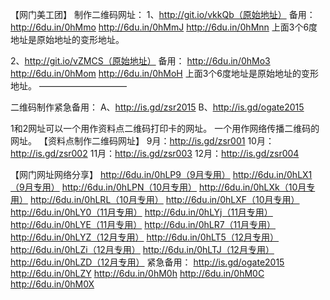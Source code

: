 【网门美工团】
制作二维码网址：
1、http://git.io/vkkQb（原始地址）
备用：
http://6du.in/0hMmo
http://6du.in/0hMmJ
http://6du.in/0hMnn
上面3个6度地址是原始地址的变形地址。

2、http://git.io/vZMCS（原始地址）
备用：
http://6du.in/0hMo3
http://6du.in/0hMom
http://6du.in/0hMoH
上面3个6度地址是原始地址的变形地址。
——————————

二维码制作紧急备用：
A、http://is.gd/zsr2015
B、http://is.gd/ogate2015

1和2网址可以一个用作资料点二维码打印卡的网址。
            一个用作网络传播二维码的网址。
【资料点制作二维码网址】
9月：http://is.gd/zsr001
10月：http://is.gd/zsr002
11月：http://is.gd/zsr003
12月：http://is.gd/zsr004

【网门网址网络分享】
http://6du.in/0hLP9（9月专用）
http://6du.in/0hLX1（9月专用）
http://6du.in/0hLPN（10月专用）
http://6du.in/0hLXk（10月专用）
http://6du.in/0hLRL（10月专用）
http://6du.in/0hLXF（10月专用）
http://6du.in/0hLY0（11月专用）
http://6du.in/0hLYj（11月专用）
http://6du.in/0hLYE（11月专用）
http://6du.in/0hLR7（11月专用）
http://6du.in/0hLYZ（12月专用）
http://6du.in/0hLT5（12月专用）
http://6du.in/0hLZi（12月专用）
http://6du.in/0hLTJ（12月专用）
http://6du.in/0hLZD（12月专用）
紧急备用：
http://is.gd/ogate2015
http://6du.in/0hLZY
http://6du.in/0hM0h
http://6du.in/0hM0C
http://6du.in/0hM0X
